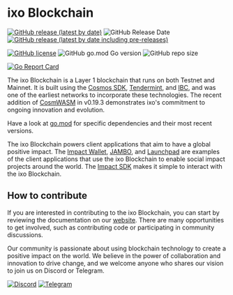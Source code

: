 # ixo Blockchain

[![GitHub release (latest by date)](https://img.shields.io/github/v/release/ixofoundation/ixo-blockchain?color=white&label=release&style=flat-square)](https://github.com/ixofoundation/ixo-blockchain/releases/latest) ![GitHub Release Date](https://img.shields.io/github/release-date/ixofoundation/ixo-blockchain?label=date&color=white&style=flat-square) [![GitHub release (latest by date including pre-releases)](https://img.shields.io/github/v/release/ixofoundation/ixo-blockchain?color=00d2ff&include_prereleases&label=candidate&style=flat-square)](https://github.com/ixofoundation/ixo-blockchain/releases/)

[![GitHub license](https://img.shields.io/github/license/ixofoundation/ixo-blockchain?color=lightgrey&style=flat-square)](https://github.com/ixofoundation/ixo-blockchain/blob/main/LICENSE) ![GitHub go.mod Go version](https://img.shields.io/github/go-mod/go-version/ixofoundation/ixo-blockchain?color=lightgrey&style=flat-square) ![GitHub repo size](https://img.shields.io/github/repo-size/ixofoundation/ixo-blockchain?color=lightgrey&style=flat-square)

[![Go Report Card](https://goreportcard.com/badge/github.com/ixofoundation/ixo-blockchain)](https://goreportcard.com/report/github.com/ixofoundation/ixo-blockchain)

The ixo Blockchain is a Layer 1 blockchain that runs on both Testnet and Mainnet. It is built using the [Cosmos SDK](https://docs.cosmos.network/main), [Tendermint](https://docs.tendermint.com/), and [IBC](https://ibc.cosmos.network/), and was one of the earliest networks to incorporate these technologies. The recent addition of [CosmWASM](https://github.com/CosmWasm/wasmd) in v0.19.3 demonstrates ixo's commitment to ongoing innovation and evolution.

Have a look at [go.mod](https://github.com/ixofoundation/ixo-blockchain/blob/main/go.mod) for specific dependencies and their most recent versions.

The ixo Blockchain powers client applications that aim to have a global positive impact. The [Impact Wallet](https://github.com/ixofoundation/ixo-Mobile-dev), [JAMBO](https://github.com/ixofoundation/ixo-jambo-client), and [Launchpad](https://github.com/ixofoundation/ixo-webclient) are examples of the client applications that use the ixo Blockchain to enable social impact projects around the world. The [Impact SDK](https://www.npmjs.com/package/@ixo/impactxclient-sdk) makes it simple to interact with the ixo Blockchain.

## How to contribute
If you are interested in contributing to the ixo Blockchain, you can start by reviewing the documentation on our [website](https://docs.ixo.foundation/ixo/developers/getting-started). There are many opportunities to get involved, such as contributing code or participating in community discussions.

Our community is passionate about using blockchain technology to create a positive impact on the world. We believe in the power of collaboration and innovation to drive change, and we welcome anyone who shares our vision to join us on Discord or Telegram.

[![Discord](https://img.shields.io/badge/Discord-7289DA?style=for-the-badge&logo=discord&logoColor=white)](https://discord.com/invite/ixo) [![Telegram](https://img.shields.io/badge/Telegram-2CA5E0?style=for-the-badge&logo=telegram&logoColor=white)](https://t.me/ixonetwork)